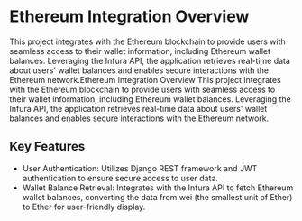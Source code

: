 # Ethereum Integration Overview

This project integrates with the Ethereum blockchain to provide users with seamless access to their wallet information, including Ethereum wallet balances. Leveraging the Infura API, the application retrieves real-time data about users' wallet balances and enables secure interactions with the Ethereum network.Ethereum Integration Overview
This project integrates with the Ethereum blockchain to provide users with seamless access to their wallet information, including Ethereum wallet balances. Leveraging the Infura API, the application retrieves real-time data about users' wallet balances and enables secure interactions with the Ethereum network.

## Key Features


- User Authentication: Utilizes Django REST framework and JWT authentication to ensure secure access to user data.
- Wallet Balance Retrieval: Integrates with the Infura API to fetch Ethereum wallet balances, converting the data from wei (the smallest unit of Ether) to Ether for user-friendly display.
